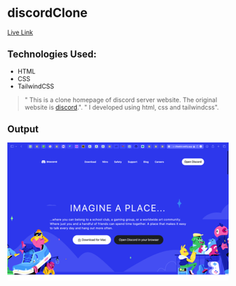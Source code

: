 # discordClone
[Live Link](https://courageous-licorice-2fae64.netlify.app)

## Technologies Used:
 * HTML
 * CSS
 * TailwindCSS
 
 >" This is a clone homepage of discord server website. The original website is [discord](www.discord.com).".
 >" I developed using html, css and tailwindcss".

## Output
![output image](output.png)
